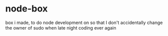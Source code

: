 # node-box
box i made, to do node development on so that I don't accidentally change the owner of sudo when late night coding ever again
